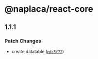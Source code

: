 # @naplaca/react-core

## 1.1.1

### Patch Changes

- create datatable ([`edc5f72`](https://github.com/naplaca/react/commit/edc5f72a68d9bccaf15ee42da72d19d4bf0afe55))
